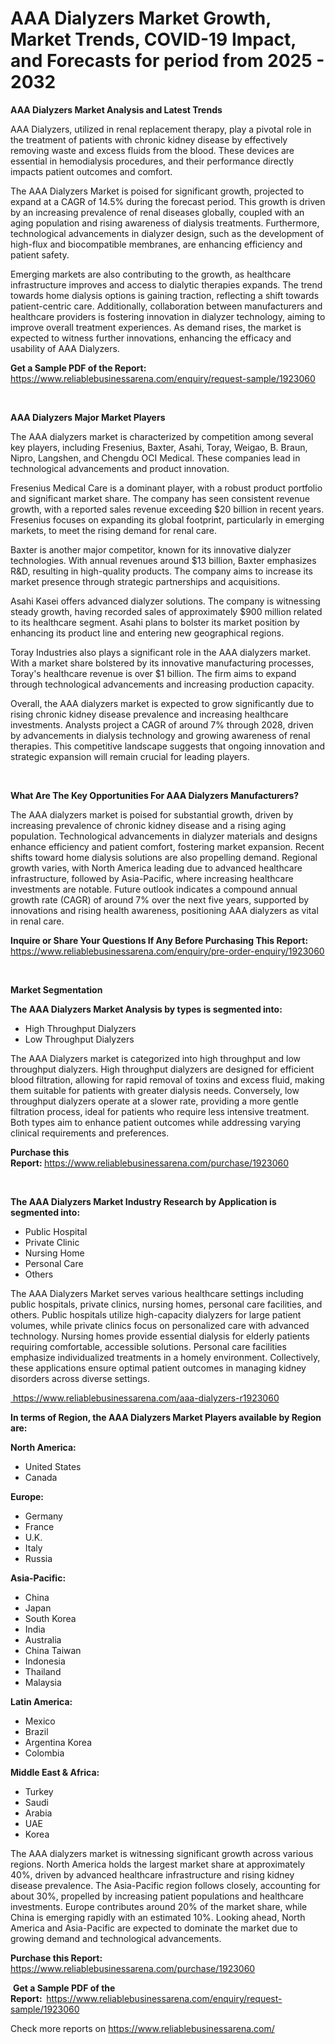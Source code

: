 <p><h1>AAA Dialyzers Market Growth, Market Trends, COVID-19 Impact, and Forecasts for period from 2025 - 2032</h1></p><p><strong>AAA Dialyzers Market Analysis and Latest Trends</strong></p>
<p><p>AAA Dialyzers, utilized in renal replacement therapy, play a pivotal role in the treatment of patients with chronic kidney disease by effectively removing waste and excess fluids from the blood. These devices are essential in hemodialysis procedures, and their performance directly impacts patient outcomes and comfort.</p><p>The AAA Dialyzers Market is poised for significant growth, projected to expand at a CAGR of 14.5% during the forecast period. This growth is driven by an increasing prevalence of renal diseases globally, coupled with an aging population and rising awareness of dialysis treatments. Furthermore, technological advancements in dialyzer design, such as the development of high-flux and biocompatible membranes, are enhancing efficiency and patient safety. </p><p>Emerging markets are also contributing to the growth, as healthcare infrastructure improves and access to dialytic therapies expands. The trend towards home dialysis options is gaining traction, reflecting a shift towards patient-centric care. Additionally, collaboration between manufacturers and healthcare providers is fostering innovation in dialyzer technology, aiming to improve overall treatment experiences. As demand rises, the market is expected to witness further innovations, enhancing the efficacy and usability of AAA Dialyzers.</p></p>
<p><strong>Get a Sample PDF of the Report:&nbsp;</strong> <a href="https://www.reliablebusinessarena.com/enquiry/request-sample/1923060?utm_campaign=3008&utm_medium=2&utm_source=Github&utm_content=ia&utm_term=28032025&utm_id=aaa-dialyzers">https://www.reliablebusinessarena.com/enquiry/request-sample/1923060</a></p>
<p>&nbsp;</p>
<p><strong>AAA Dialyzers Major Market Players</strong></p>
<p><p>The AAA dialyzers market is characterized by competition among several key players, including Fresenius, Baxter, Asahi, Toray, Weigao, B. Braun, Nipro, Langshen, and Chengdu OCI Medical. These companies lead in technological advancements and product innovation.</p><p>Fresenius Medical Care is a dominant player, with a robust product portfolio and significant market share. The company has seen consistent revenue growth, with a reported sales revenue exceeding $20 billion in recent years. Fresenius focuses on expanding its global footprint, particularly in emerging markets, to meet the rising demand for renal care.</p><p>Baxter is another major competitor, known for its innovative dialyzer technologies. With annual revenues around $13 billion, Baxter emphasizes R&D, resulting in high-quality products. The company aims to increase its market presence through strategic partnerships and acquisitions.</p><p>Asahi Kasei offers advanced dialyzer solutions. The company is witnessing steady growth, having recorded sales of approximately $900 million related to its healthcare segment. Asahi plans to bolster its market position by enhancing its product line and entering new geographical regions.</p><p>Toray Industries also plays a significant role in the AAA dialyzers market. With a market share bolstered by its innovative manufacturing processes, Toray's healthcare revenue is over $1 billion. The firm aims to expand through technological advancements and increasing production capacity.</p><p>Overall, the AAA dialyzers market is expected to grow significantly due to rising chronic kidney disease prevalence and increasing healthcare investments. Analysts project a CAGR of around 7% through 2028, driven by advancements in dialysis technology and growing awareness of renal therapies. This competitive landscape suggests that ongoing innovation and strategic expansion will remain crucial for leading players.</p></p>
<p>&nbsp;</p>
<p><strong>What Are The Key Opportunities For AAA Dialyzers Manufacturers?</strong></p>
<p><p>The AAA dialyzers market is poised for substantial growth, driven by increasing prevalence of chronic kidney disease and a rising aging population. Technological advancements in dialyzer materials and designs enhance efficiency and patient comfort, fostering market expansion. Recent shifts toward home dialysis solutions are also propelling demand. Regional growth varies, with North America leading due to advanced healthcare infrastructure, followed by Asia-Pacific, where increasing healthcare investments are notable. Future outlook indicates a compound annual growth rate (CAGR) of around 7% over the next five years, supported by innovations and rising health awareness, positioning AAA dialyzers as vital in renal care.</p></p>
<p><strong>Inquire or Share Your Questions If Any Before Purchasing This Report:</strong> <a href="https://www.reliablebusinessarena.com/enquiry/pre-order-enquiry/1923060?utm_campaign=3008&utm_medium=2&utm_source=Github&utm_content=ia&utm_term=28032025&utm_id=aaa-dialyzers">https://www.reliablebusinessarena.com/enquiry/pre-order-enquiry/1923060</a></p>
<p>&nbsp;</p>
<p><strong>Market Segmentation</strong></p>
<p><strong>The AAA Dialyzers Market Analysis by types is segmented into:</strong></p>
<p><ul><li>High Throughput Dialyzers</li><li>Low Throughput Dialyzers</li></ul></p>
<p><p>The AAA Dialyzers market is categorized into high throughput and low throughput dialyzers. High throughput dialyzers are designed for efficient blood filtration, allowing for rapid removal of toxins and excess fluid, making them suitable for patients with greater dialysis needs. Conversely, low throughput dialyzers operate at a slower rate, providing a more gentle filtration process, ideal for patients who require less intensive treatment. Both types aim to enhance patient outcomes while addressing varying clinical requirements and preferences.</p></p>
<p><strong>Purchase this Report:&nbsp;</strong><a href="https://www.reliablebusinessarena.com/purchase/1923060?utm_campaign=3008&utm_medium=2&utm_source=Github&utm_content=ia&utm_term=28032025&utm_id=aaa-dialyzers">https://www.reliablebusinessarena.com/purchase/1923060</a></p>
<p>&nbsp;</p>
<p><strong>The AAA Dialyzers Market Industry Research by Application is segmented into:</strong></p>
<p><ul><li>Public Hospital</li><li>Private Clinic</li><li>Nursing Home</li><li>Personal Care</li><li>Others</li></ul></p>
<p><p>The AAA Dialyzers Market serves various healthcare settings including public hospitals, private clinics, nursing homes, personal care facilities, and others. Public hospitals utilize high-capacity dialyzers for large patient volumes, while private clinics focus on personalized care with advanced technology. Nursing homes provide essential dialysis for elderly patients requiring comfortable, accessible solutions. Personal care facilities emphasize individualized treatments in a homely environment. Collectively, these applications ensure optimal patient outcomes in managing kidney disorders across diverse settings.</p></p>
<p><a href="https://www.reliablebusinessarena.com/aaa-dialyzers-r1923060?utm_campaign=3008&utm_medium=2&utm_source=Github&utm_content=ia&utm_term=28032025&utm_id=aaa-dialyzers">&nbsp;https://www.reliablebusinessarena.com/aaa-dialyzers-r1923060</a></p>
<p><strong>In terms of Region, the AAA Dialyzers Market Players available by Region are:</strong></p>
<p>
    <p> <strong> North America: </strong>
        <ul>
            <li>United States</li>
            <li>Canada</li>
        </ul>
        </p> 
    <p> <strong> Europe: </strong>
        <ul>
            <li>Germany</li>
            <li>France</li>
            <li>U.K.</li>
            <li>Italy</li>
            <li>Russia</li>
        </ul>
        </p> 
    <p> <strong> Asia-Pacific: </strong>
        <ul>
            <li>China</li>
            <li>Japan</li>
            <li>South Korea</li>
            <li>India</li>
            <li>Australia</li>
            <li>China Taiwan</li>
            <li>Indonesia</li>
            <li>Thailand</li>
            <li>Malaysia</li>
        </ul>
        </p> 
    <p> <strong> Latin America: </strong>
        <ul>
            <li>Mexico</li>
            <li>Brazil</li>
            <li>Argentina Korea</li>
            <li>Colombia</li>
        </ul>
        </p> 
    <p> <strong> Middle East & Africa: </strong>
        <ul>
            <li>Turkey</li>
            <li>Saudi</li>
            <li>Arabia</li>
            <li>UAE</li>
            <li>Korea</li>
        </ul>
    </p>
    </p>
<p><p>The AAA dialyzers market is witnessing significant growth across various regions. North America holds the largest market share at approximately 40%, driven by advanced healthcare infrastructure and rising kidney disease prevalence. The Asia-Pacific region follows closely, accounting for about 30%, propelled by increasing patient populations and healthcare investments. Europe contributes around 20% of the market share, while China is emerging rapidly with an estimated 10%. Looking ahead, North America and Asia-Pacific are expected to dominate the market due to growing demand and technological advancements.</p></p>
<p><strong>Purchase this Report: </strong><a href="https://www.reliablebusinessarena.com/purchase/1923060?utm_campaign=3008&utm_medium=2&utm_source=Github&utm_content=ia&utm_term=28032025&utm_id=aaa-dialyzers">https://www.reliablebusinessarena.com/purchase/1923060</a></p>
<p>&nbsp;<strong>Get a Sample PDF of the Report:&nbsp;&nbsp;</strong><a href="https://www.reliablebusinessarena.com/enquiry/request-sample/1923060?utm_campaign=3008&utm_medium=2&utm_source=Github&utm_content=ia&utm_term=28032025&utm_id=aaa-dialyzers">https://www.reliablebusinessarena.com/enquiry/request-sample/1923060</a></p>
<p><strong></strong></p>
<p>Check more reports on <a href="https://www.reliablebusinessarena.com/?utm_campaign=3008&utm_medium=2&utm_source=Github&utm_content=ia&utm_term=28032025&utm_id=aaa-dialyzers">https://www.reliablebusinessarena.com/</a></p>